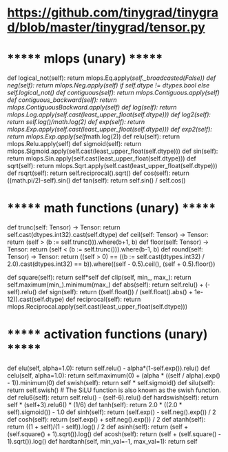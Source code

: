 # https://github.com/tinygrad/tinygrad/blob/master/tinygrad/tensor.py

  # ***** mlops (unary) *****

  def logical_not(self): return mlops.Eq.apply(*self._broadcasted(False))
  def neg(self): return mlops.Neg.apply(self) if self.dtype != dtypes.bool else self.logical_not()
  def contiguous(self): return mlops.Contiguous.apply(self)
  def contiguous_backward(self): return mlops.ContiguousBackward.apply(self)
  def log(self): return mlops.Log.apply(self.cast(least_upper_float(self.dtype)))
  def log2(self): return self.log()/math.log(2)
  def exp(self): return mlops.Exp.apply(self.cast(least_upper_float(self.dtype)))
  def exp2(self): return mlops.Exp.apply(self*math.log(2))
  def relu(self): return mlops.Relu.apply(self)
  def sigmoid(self): return mlops.Sigmoid.apply(self.cast(least_upper_float(self.dtype)))
  def sin(self): return mlops.Sin.apply(self.cast(least_upper_float(self.dtype)))
  def sqrt(self): return mlops.Sqrt.apply(self.cast(least_upper_float(self.dtype)))
  def rsqrt(self): return self.reciprocal().sqrt()
  def cos(self): return ((math.pi/2)-self).sin()
  def tan(self): return self.sin() / self.cos()

  # ***** math functions (unary) *****

  def trunc(self: Tensor) -> Tensor: return self.cast(dtypes.int32).cast(self.dtype)
  def ceil(self: Tensor) -> Tensor: return (self > (b := self.trunc())).where(b+1, b)
  def floor(self: Tensor) -> Tensor: return (self < (b := self.trunc())).where(b-1, b)
  def round(self: Tensor) -> Tensor:
    return ((self > 0) == ((b := self.cast(dtypes.int32) / 2.0).cast(dtypes.int32) == b)).where((self - 0.5).ceil(), (self + 0.5).floor())

  def square(self): return self*self
  def clip(self, min_, max_): return self.maximum(min_).minimum(max_)
  def abs(self): return self.relu() + (-self).relu()
  def sign(self): return ((self.float()) / (self.float().abs() + 1e-12)).cast(self.dtype)
  def reciprocal(self): return mlops.Reciprocal.apply(self.cast(least_upper_float(self.dtype)))

  # ***** activation functions (unary) *****

  def elu(self, alpha=1.0): return self.relu() - alpha*(1-self.exp()).relu()
  def celu(self, alpha=1.0): return self.maximum(0) + (alpha * ((self / alpha).exp() - 1)).minimum(0)
  def swish(self): return self * self.sigmoid()
  def silu(self): return self.swish()   # The SiLU function is also known as the swish function.
  def relu6(self): return self.relu() - (self-6).relu()
  def hardswish(self): return self * (self+3).relu6() * (1/6)
  def tanh(self): return 2.0 * ((2.0 * self).sigmoid()) - 1.0
  def sinh(self): return (self.exp() - self.neg().exp()) / 2
  def cosh(self): return (self.exp() + self.neg().exp()) / 2
  def atanh(self): return ((1 + self)/(1 - self)).log() / 2
  def asinh(self): return (self + (self.square() + 1).sqrt()).log()
  def acosh(self): return (self + (self.square() - 1).sqrt()).log()
  def hardtanh(self, min_val=-1, max_val=1): return self